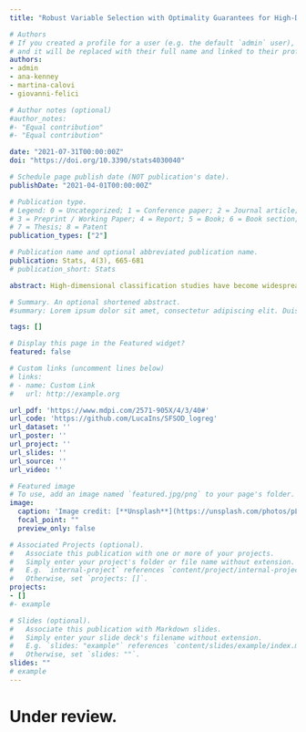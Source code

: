 ```yaml
---
title: "Robust Variable Selection with Optimality Guarantees for High-Dimensional Logistic Regression"

# Authors
# If you created a profile for a user (e.g. the default `admin` user), write the username (folder name) here 
# and it will be replaced with their full name and linked to their profile.
authors:
- admin
- ana-kenney
- martina-calovi
- giovanni-felici

# Author notes (optional)
#author_notes:
#- "Equal contribution"
#- "Equal contribution"

date: "2021-07-31T00:00:00Z"
doi: "https://doi.org/10.3390/stats4030040"

# Schedule page publish date (NOT publication's date).
publishDate: "2021-04-01T00:00:00Z"

# Publication type.
# Legend: 0 = Uncategorized; 1 = Conference paper; 2 = Journal article;
# 3 = Preprint / Working Paper; 4 = Report; 5 = Book; 6 = Book section;
# 7 = Thesis; 8 = Patent
publication_types: ["2"]

# Publication name and optional abbreviated publication name.
publication: Stats, 4(3), 665-681
# publication_short: Stats

abstract: High-dimensional classification studies have become widespread across various domains. The large dimensionality, coupled with the possible presence of data contamination, motivates the use of robust, sparse estimation methods to improve model interpretability and ensure the majority of observations agree with the underlying parametric model. In this study, we propose a robust and sparse estimator for logistic regression models, which simultaneously tackles the presence of outliers and/or irrelevant features. Specifically, we propose the use of $L_0$-constraints and mixed-integer conic programming techniques to solve the underlying double combinatorial problem in a framework that allows one to pursue optimality guarantees. We use our proposal to investigate the main drivers of honey bee (*Apis mellifera*) loss through the annual winter loss survey data collected by the Pennsylvania State Beekeepers Association. Previous studies mainly focused on predictive performance, however our approach produces a more interpretable classification model and provides evidence for several outlying observations within the survey data. We compare our proposal with existing heuristic methods and non-robust procedures, demonstrating its effectiveness. In addition to the application to honey bee loss, we present a simulation study where our proposal outperforms other methods across most performance measures and settings.

# Summary. An optional shortened abstract.
#summary: Lorem ipsum dolor sit amet, consectetur adipiscing elit. Duis posuere tellus ac convallis placerat. Proin tincidunt magna sed ex sollicitudin condimentum.

tags: []

# Display this page in the Featured widget?
featured: false

# Custom links (uncomment lines below)
# links:
# - name: Custom Link
#   url: http://example.org

url_pdf: 'https://www.mdpi.com/2571-905X/4/3/40#'
url_code: 'https://github.com/LucaIns/SFSOD_logreg'
url_dataset: ''
url_poster: ''
url_project: ''
url_slides: ''
url_source: ''
url_video: ''

# Featured image
# To use, add an image named `featured.jpg/png` to your page's folder. 
image:
  caption: 'Image credit: [**Unsplash**](https://unsplash.com/photos/pLCdAaMFLTE)'
  focal_point: ""
  preview_only: false

# Associated Projects (optional).
#   Associate this publication with one or more of your projects.
#   Simply enter your project's folder or file name without extension.
#   E.g. `internal-project` references `content/project/internal-project/index.md`.
#   Otherwise, set `projects: []`.
projects:
- []
#- example

# Slides (optional).
#   Associate this publication with Markdown slides.
#   Simply enter your slide deck's filename without extension.
#   E.g. `slides: "example"` references `content/slides/example/index.md`.
#   Otherwise, set `slides: ""`.
slides: ""
# example
---
```


<!-- {{% callout note %}}
Click the *Cite* button above to demo the feature to enable visitors to import publication metadata into their reference management software.
{{% /callout %}}

{{% callout note %}}
Create your slides in Markdown - click the *Slides* button to check out the example.
{{% /callout %}} -->

<!-- Supplementary notes can be added here, including [code, math, and images](https://wowchemy.com/docs/writing-markdown-latex/). -->

# Under review.
